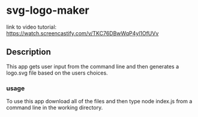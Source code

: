# svg-logo-maker

link to video tutorial: https://watch.screencastify.com/v/TKC76DBwWqP4yl1OfUVv

## Description

This app gets user input from the command line and then generates a logo.svg file based on the users choices.

### usage

To use this app download all of the files and then type node index.js from a command line in the working directory.